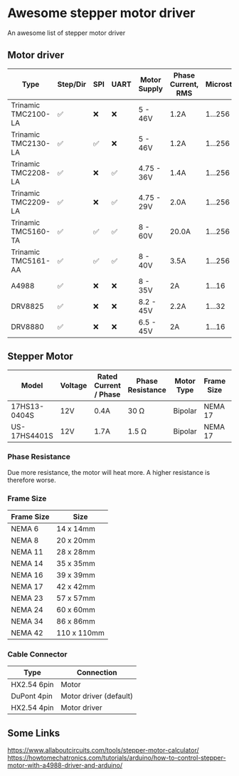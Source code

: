 # Awesome stepper motor driver
An awesome list of stepper motor driver

## Motor driver

| Type | Step/Dir | SPI | UART | Motor Supply | Phase Current, RMS | Microsteps
| ------------- | ------------- | ------------- | ------------- | ------------- | ------------- | -------------
| Trinamic TMC2100-LA | :white_check_mark: | :x: | :x: | 5 - 46V | 1.2A | 1...256
| Trinamic TMC2130-LA | :white_check_mark: | :white_check_mark: | :x: | 5 - 46V | 1.2A | 1...256
| Trinamic TMC2208-LA | :white_check_mark: | :x: | :white_check_mark: | 4.75 - 36V | 1.4A | 1...256
| Trinamic TMC2209-LA | :white_check_mark: | :x: | :white_check_mark:  | 4.75 - 29V | 2.0A | 1...256
| Trinamic TMC5160-TA | :white_check_mark: | :white_check_mark: | :white_check_mark: | 8 - 60V | 20.0A | 1...256
| Trinamic TMC5161-AA | :white_check_mark: | :white_check_mark: | :white_check_mark: | 8 - 40V | 3.5A | 1...256
| A4988 | :white_check_mark: | :x: | :x: | 8 - 35V | 2A | 1...16
| DRV8825 | :white_check_mark: | :x: | :x: | 8.2 - 45V | 2.2A | 1...32
| DRV8880 | :white_check_mark: | :x: | :x: | 6.5 - 45V | 2A | 1...16

## Stepper Motor

| Model | Voltage | Rated Current / Phase | Phase Resistance | Motor Type | Frame Size | Datasheet
| ------------- | ------------- | ------------- | ------------- | ------------- | ------------- | -------------
| 17HS13-0404S | 12V | 0.4A | 30 Ω | Bipolar | NEMA 17 | [Datasheet](https://www.oyostepper.com/images/upload/File/17HS13-0404S.pdf)
| US-17HS4401S | 12V | 1.7A | 1.5 Ω | Bipolar | NEMA 17 | -

### Phase Resistance
Due more resistance, the motor will heat more. A higher resistance is therefore worse.

### Frame Size

| Frame Size | Size
| ------------- | -------------
| NEMA 6 | 14 x 14mm
| NEMA 8 | 20 x 20mm
| NEMA 11 | 28 x 28mm
| NEMA 14 | 35 x 35mm
| NEMA 16 | 39 x 39mm
| NEMA 17 | 42 x 42mm
| NEMA 23 | 57 x 57mm
| NEMA 24 | 60 x 60mm
| NEMA 34 | 86 x 86mm
| NEMA 42 | 110 x 110mm

### Cable Connector

| Type | Connection
| ------------- | -------------
| HX2.54 6pin | Motor
| DuPont 4pin | Motor driver (default)
| HX2.54 4pin | Motor driver

## Some Links

https://www.allaboutcircuits.com/tools/stepper-motor-calculator/
https://howtomechatronics.com/tutorials/arduino/how-to-control-stepper-motor-with-a4988-driver-and-arduino/
